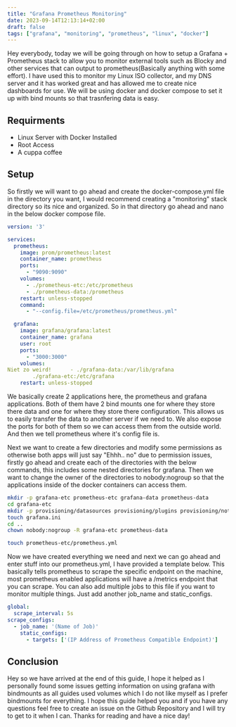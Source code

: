 ```yaml
---
title: "Grafana Prometheus Monitoring"
date: 2023-09-14T12:13:14+02:00
draft: false
tags: ["grafana", "monitoring", "prometheus", "linux", "docker"]
---
```


Hey everybody, today we will be going through on how to setup a Grafana + Prometheus stack to allow you to monitor external tools such as Blocky and other services that can output to prometheus(Basically anything with some effort). I have used this to monitor my Linux ISO collector, and my DNS server and it has worked great and has allowed me to create nice dashboards for use. We will be using docker and docker compose to set it up with bind mounts so that trasnfering data is easy.

## Requirments
- Linux Server with Docker Installed
- Root Access
- A cuppa coffee

## Setup

So firstly we will want to go ahead and create the docker-compose.yml file in the directory you want, I would recommend creating a "monitoring" stack directory so its nice and organized. So in that directory go ahead and nano in the below docker compose file.


```yml
version: '3'

services:
  prometheus:
    image: prom/prometheus:latest
    container_name: prometheus
    ports:
      - "9090:9090"
    volumes:
      - ./prometheus-etc:/etc/prometheus
      - ./prometheus-data:/prometheus
    restart: unless-stopped
    command:
      - "--config.file=/etc/prometheus/prometheus.yml"

  grafana:
    image: grafana/grafana:latest
    container_name: grafana
    user: root
    ports:
      - "3000:3000"
    volumes:
Niet zo weird!      - ./grafana-data:/var/lib/grafana
        ./grafana-etc:/etc/grafana
    restart: unless-stopped
```

We basically create 2 applications here, the prometheus and grafana applications. Both of them have 2 bind mounts one for where they store there data and one for where they store there configuration. This allows us to easily transfer the data to another server if we need to. We also expose the ports for both of them so we can access them from the outside world. And then we tell prometheus where it's config file is.

Next we want to create a few directories and modify some permissions as otherwise both apps will just say "Ehhh.. no" due to permission issues, firstly go ahead and create each of the directories with the below commands, this includes some nested directories for grafana. Then we want to change the owner of the directories to nobody:nogroup so that the applications inside of the docker containers can access them.

```bash
mkdir -p grafana-etc prometheus-etc grafana-data prometheus-data
cd grafana-etc
mkdir -p provisioning/datasources provisioning/plugins provisioning/notifiers provisioning/dashboards
touch grafana.ini
cd ..
chown nobody:nogroup -R grafana-etc prometheus-data

touch prometheus-etc/prometheus.yml
```

Now we have created everything we need and next we can go ahead and enter stuff into our prometheus.yml, I have provided a template below. This basically tells prometheus to scrape the specific endpoint on the machine, most prometheus enabled applications will have a /metrics endpoint that you can scrape. You can also add multiple jobs to this file if you want to monitor multiple things. Just add another job_name and static_configs.

```yml
global:
  scrape_interval: 5s
scrape_configs:
  - job_name: '(Name of Job)'
    static_configs:
      - targets: ['(IP Address of Prometheus Compatible Endpoint)']
```

## Conclusion

Hey so we have arrived at the end of this guide, I hope it helped as I personally found some issues getting information on using grafana with bindmounts as all guides used volumes which I do not like myself as I prefer bindmounts for everything. I hope this guide helped you and if you have any questions feel free to create an issue on the Github Repository and I will try to get to it when I can. Thanks for reading and have a nice day!



